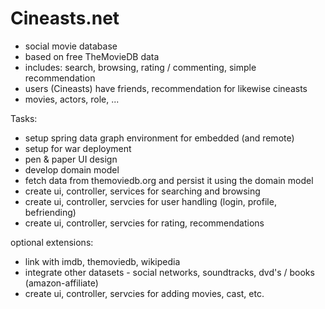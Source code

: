 Cineasts.net
============

-  social movie database
-  based on free TheMovieDB data
-  includes: search, browsing, rating / commenting, simple recommendation
-  users (Cineasts) have friends, recommendation for likewise cineasts
-  movies, actors, role, ...

Tasks:

-  setup spring data graph environment for embedded (and remote)
-  setup for war deployment
-  pen & paper UI design
-  develop domain model
-  fetch data from themoviedb.org and persist it using the domain model
-  create ui, controller, services for searching and browsing
-  create ui, controller, servcies for  user handling (login, profile, befriending)
-  create ui, controller, servcies for rating, recommendations

optional extensions:

-  link with imdb, themoviedb, wikipedia
-  integrate other datasets -   social networks, soundtracks, dvd's / books (amazon-affiliate)
-  create ui, controller, servcies for adding movies, cast, etc.

